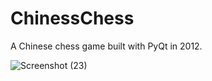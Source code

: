 # ChinessChess
 A Chinese chess game built with PyQt in 2012.
 
![Screenshot (23)](https://user-images.githubusercontent.com/943869/116764486-14ae6100-a9d6-11eb-8fef-159ecb995b32.png)
